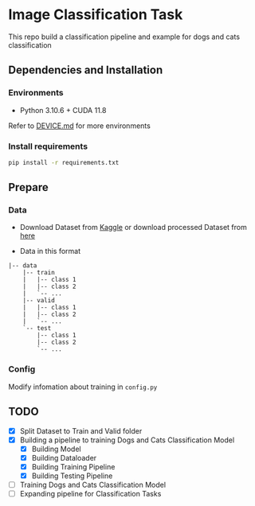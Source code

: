 # Image Classification Task

This repo build a classification pipeline and example for dogs and cats classification

## Dependencies and Installation

### Environments

- Python 3.10.6 + CUDA 11.8

Refer to [DEVICE.md](./DEVICE.md) for more environments

### Install requirements

``` bash
pip install -r requirements.txt
```

## Prepare

### Data

- Download Dataset from [Kaggle](https://www.kaggle.com/c/dogs-vs-cats) or download processed Dataset from [here](https://drive.google.com/file/d/1hI2s-U7PwlQUFc8eHtBtl1_TCLtDliId/view?usp=share_link)

- Data in this format

``` files
|-- data
    |-- train
    |   |-- class 1
    |   |-- class 2
    |   `-- ...
    |-- valid
    |   |-- class 1
    |   |-- class 2
    |   `-- ...
    `-- test
        |-- class 1
        |-- class 2
        `-- ...
```

### Config

Modify infomation about training in `config.py`

## TODO

- [x] Split Dataset to Train and Valid folder
- [x] Building a pipeline to training Dogs and Cats Classification Model
    - [x] Building Model
    - [x] Building Dataloader
    - [x] Building Training Pipeline
    - [x] Building Testing Pipeline
- [ ] Training Dogs and Cats Classification Model
- [ ] Expanding pipeline for Classification Tasks